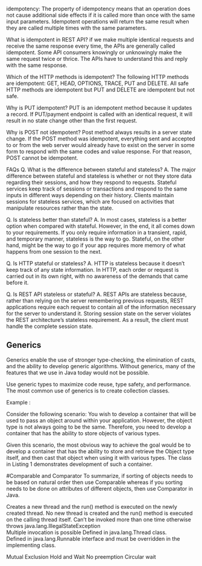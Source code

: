 idempotency: The property of idempotency means that an operation does not 
cause additional side effects if it is called more than once with the same input parameters.
Idempotent operations will return the same result when they are called multiple times with the same parameters.

What is idempotent in REST API?
if we make multiple identical requests and receive the same response every time, the APIs are generally called idempotent. Some API consumers knowingly or unknowingly make the same request twice or thrice. The APIs have to understand this and reply with the same response.

Which of the HTTP methods is idempotent?
The following HTTP methods are idempotent: 
GET, HEAD, OPTIONS, TRACE, PUT and DELETE. 
All safe HTTP methods are idempotent but PUT and DELETE are idempotent but not safe.


Why is PUT idempotent?
PUT is an idempotent method because it updates a record. If PUT/payment endpoint is called with an identical request, it will result in no state change other than the first request.

Why is POST not idempotent?
Post method always results in a server state change. If the POST method was idempotent, everything sent and accepted to or from the web server would already have to exist on the server in some form to respond with the same codes and value response. For that reason, POST cannot be idempotent.

FAQs
Q. What is the difference between stateful and stateless?
A. The major difference between stateful and stateless is whether or not 
they store data regarding their sessions, and how they respond to requests. 
Stateful services keep track of sessions or transactions and respond to the same inputs in different ways depending on their history. 
Clients maintain sessions for stateless services, which are focused on activities that manipulate resources rather than the state.

Q. Is stateless better than stateful?
A. In most cases, stateless is a better option when compared with stateful. 
However, in the end, it all comes down to your requirements. 
If you only require information in a transient, rapid, and temporary manner, 
stateless is the way to go. Stateful, on the other hand, might be the way to go if your app requires more memory of what happens from one session to the next.

Q. Is HTTP stateful or stateless?
A. HTTP is stateless because it doesn’t keep track of any state information. In HTTP, each order or request is carried out in its own right, with no awareness of the demands that came before it.

Q. Is REST API stateless or stateful?
A. REST APIs are stateless because, rather than relying on the server remembering previous requests, REST applications require each request to contain all of the information
necessary for the server to understand it. Storing session state 
on the server violates the REST architecture’s stateless requirement. As a result, the client must handle the complete session state. 


## Generics
Generics enable the use of stronger type-checking, the elimination of casts, and the ability to develop generic algorithms.
Without generics, many of the features that we use in Java today would not be possible.

Use generic types to maximize code reuse, type safety, and performance. The most common use of generics is to create collection classes.

Example :

Consider the following scenario: You wish to develop a container that will be used to pass an object around within your application. 
However, the object type is not always going to be the same. Therefore, you need to develop a container that has the ability to store objects of various types.

Given this scenario, the most obvious way to achieve the goal would be to develop a container that has the ability to store and retrieve the Object type itself, and then cast that object when using it with various types. The class in Listing 1 demonstrates development of such a container.

#Comparable and Comparator
To summarize, if sorting of objects needs to be based on natural order then use Comparable whereas if you sorting needs to be done on attributes of different objects, then use Comparator in Java.


Creates a new thread and the run() method is executed on the newly created thread.
No new thread is created and the run() method is executed on the calling thread itself.
Can’t be invoked more than one time otherwise throws java.lang.IllegalStateException	
Multiple invocation is possible
Defined in java.lang.Thread class.	
Defined in java.lang.Runnable interface and must be overridden in the implementing class.



Mutual Exclusion
Hold and Wait
No preemption
Circular wait
